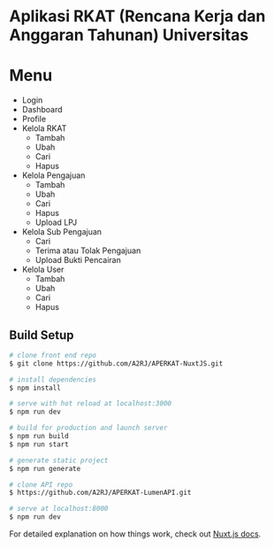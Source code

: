 # Aplikasi RKAT (Rencana Kerja dan Anggaran Tahunan) Universitas

# Menu
- Login
- Dashboard
- Profile
- Kelola RKAT
    - Tambah
    - Ubah
    - Cari
    - Hapus
- Kelola Pengajuan
    - Tambah
    - Ubah
    - Cari
    - Hapus
    - Upload LPJ
- Kelola Sub Pengajuan
    - Cari
    - Terima atau Tolak Pengajuan
    - Upload Bukti Pencairan
- Kelola User
    - Tambah
    - Ubah
    - Cari
    - Hapus

## Build Setup
```bash
# clone front end repo
$ git clone https://github.com/A2RJ/APERKAT-NuxtJS.git

# install dependencies
$ npm install

# serve with hot reload at localhost:3000
$ npm run dev

# build for production and launch server
$ npm run build
$ npm run start

# generate static project
$ npm run generate

# clone API repo
$ https://github.com/A2RJ/APERKAT-LumenAPI.git

# serve at localhost:8000
$ npm run dev
```

For detailed explanation on how things work, check out [Nuxt.js docs](https://nuxtjs.org).